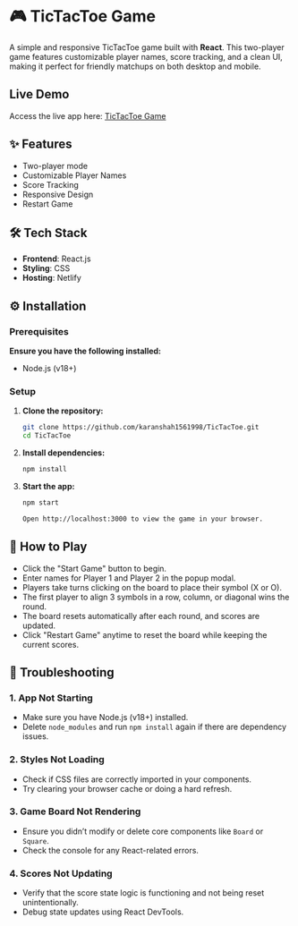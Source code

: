 # 🎮 TicTacToe Game

A simple and responsive TicTacToe game built with **React**. This two-player game features customizable player names, score tracking, and a clean UI, making it perfect for friendly matchups on both desktop and mobile.

## Live Demo
Access the live app here: [TicTacToe Game](https://tictactoeks.netlify.app/)

## ✨ Features
- Two-player mode
- Customizable Player Names
- Score Tracking
- Responsive Design
- Restart Game

## 🛠 Tech Stack
- **Frontend**: React.js
- **Styling**: CSS
- **Hosting**: Netlify

## ⚙️ Installation
### Prerequisites
**Ensure you have the following installed:**
- Node.js (v18+)

### Setup
1. **Clone the repository:**
   ```bash
   git clone https://github.com/karanshah1561998/TicTacToe.git
   cd TicTacToe
   
2. **Install dependencies:**
   ```bash
   npm install
   
3. **Start the app:**  
   ```bash
   npm start

   Open http://localhost:3000 to view the game in your browser.

## 🎲 How to Play
- Click the "Start Game" button to begin.
- Enter names for Player 1 and Player 2 in the popup modal.
- Players take turns clicking on the board to place their symbol (X or O).
- The first player to align 3 symbols in a row, column, or diagonal wins the round.
- The board resets automatically after each round, and scores are updated.
- Click "Restart Game" anytime to reset the board while keeping the current scores.

## 🧩 Troubleshooting

### 1. App Not Starting
- Make sure you have Node.js (v18+) installed.
- Delete `node_modules` and run `npm install` again if there are dependency issues.

### 2. Styles Not Loading
- Check if CSS files are correctly imported in your components.
- Try clearing your browser cache or doing a hard refresh.

### 3. Game Board Not Rendering
- Ensure you didn’t modify or delete core components like `Board` or `Square`.
- Check the console for any React-related errors.

### 4. Scores Not Updating
- Verify that the score state logic is functioning and not being reset unintentionally.
- Debug state updates using React DevTools.
